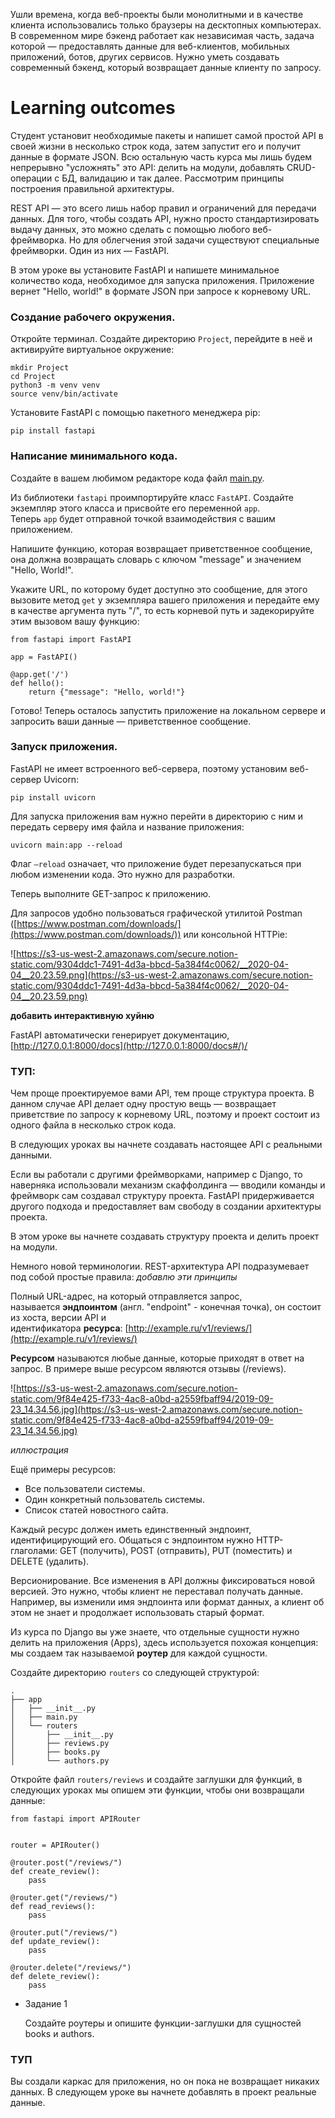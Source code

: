 Ушли времена, когда веб-проекты были монолитными и в качестве клиента использовались только браузеры на десктопных компьютерах. В современном мире бэкенд работает как независимая часть, задача которой — предоставлять данные для веб-клиентов, мобильных приложений, ботов, других сервисов. Нужно уметь создавать современный бэкенд, который возвращает данные клиенту по запросу.

# Learning outcomes

Студент установит необходимые пакеты и напишет самой простой API в своей жизни в несколько строк кода, затем запустит его и получит данные в формате JSON. Всю остальную часть курса мы лишь будем непрерывно "усложнять" это API: делить на модули, добавлять CRUD-операции с БД, валидацию и так далее. Рассмотрим принципы построения правильной архитектуры. 

REST API — это всего лишь набор правил и ограничений для передачи данных. Для того, чтобы создать API, нужно просто стандартизировать выдачу данных, это можно сделать с помощью любого веб-фреймворка. Но для облегчения этой задачи существуют специальные фреймворки. Один из них — FastAPI.

В этом уроке вы установите FastAPI и напишете минимальное количество кода, необходимое для запуска приложения. Приложение вернет "Hello, world!" в формате JSON при запросе к корневому URL.

### Создание рабочего окружения.

Откройте терминал. Создайте директорию `Project`, перейдите в неё и активируйте виртуальное окружение:

    mkdir Project
    cd Project
    python3 -m venv venv
    source venv/bin/activate

Установите FastAPI с помощью пакетного менеджера pip:

    pip install fastapi

### Написание минимального кода.

Создайте в вашем любимом редакторе кода файл [main.py](http://main.py/).

Из библиотеки `fastapi` проимпортируйте класс `FastAPI`. Создайте экземпляр этого класса и присвойте его переменной `app`. Теперь `app` будет отправной точкой взаимодействия с вашим приложением.

Напишите функцию, которая возвращает приветственное сообщение, она должна возвращать словарь с ключом "message" и значением "Hello, World!".

Укажите URL, по которому будет доступно это сообщение, для этого вызовите метод `get` у экземпляра вашего приложения и передайте ему в качестве аргумента путь "/", то есть корневой путь и задекорируйте этим вызовом вашу функцию:

    from fastapi import FastAPI
    
    app = FastAPI()
    
    @app.get('/')
    def hello():
        return {"message": "Hello, world!"}

Готово! Теперь осталось запустить приложение на локальном сервере и запросить ваши данные — приветственное сообщение.

### Запуск приложения.

FastAPI не имеет встроенного веб-сервера, поэтому установим веб-сервер Uvicorn:

    pip install uvicorn
    

Для запуска приложения вам нужно перейти в директорию с ним и передать серверу имя файла и название приложения:

    uvicorn main:app --reload

Флаг `—reload` означает, что приложение будет перезапускаться при любом изменении кода. Это нужно для разработки.

Теперь выполните GET-запрос к приложению.

Для запросов удобно пользоваться графической утилитой Postman ([https://www.postman.com/downloads/](https://www.postman.com/downloads/)) или консольной HTTPie:

![https://s3-us-west-2.amazonaws.com/secure.notion-static.com/9304ddc1-7491-4d3a-bbcd-5a384f4c0062/__2020-04-04__20.23.59.png](https://s3-us-west-2.amazonaws.com/secure.notion-static.com/9304ddc1-7491-4d3a-bbcd-5a384f4c0062/__2020-04-04__20.23.59.png)

**добавить интерактивную хуйню**

FastAPI автоматически генерирует документацию, [http://127.0.0.1:8000/docs](http://127.0.0.1:8000/docs#/)/

### ТУП:

Чем проще проектируемое вами API, тем проще структура проекта. В данном случае API делает одну простую вещь — возвращает приветствие по запросу к корневому URL, поэтому и проект состоит из одного файла в несколько строк кода.

В следующих уроках вы начнете создавать настоящее API с реальными данными.

Если вы работали с другими фреймворками, например с Django, то наверняка использовали механизм скаффолдинга — вводили команды и фреймворк сам создавал структуру проекта. FastAPI придерживается другого подхода и предоставляет вам свободу в создании архитектуры проекта.

В этом уроке вы начнете создавать структуру проекта и делить проект на модули.

Немного новой терминологии. REST-архитектура API подразумевает под собой простые правила: *добавлю эти принципы* 

Полный URL-адрес, на который отправляется запрос, называется **эндпоинтом** (англ. "endpoint" - конечная точка), он состоит из хоста, версии API и идентификатора **ресурса**: [http://example.ru/v1/reviews/](http://example.ru/v1/reviews/)

**Ресурсом** называются любые данные, которые приходят в ответ на запрос. В примере выше ресурсом являются отзывы (/reviews).

![https://s3-us-west-2.amazonaws.com/secure.notion-static.com/9f84e425-f733-4ac8-a0bd-a2559fbaff94/2019-09-23_14.34.56.jpg](https://s3-us-west-2.amazonaws.com/secure.notion-static.com/9f84e425-f733-4ac8-a0bd-a2559fbaff94/2019-09-23_14.34.56.jpg)

*иллюстрация*

Ещё примеры ресурсов:

- Все пользователи системы.
- Один конкретный пользователь системы.
- Список статей новостного сайта.

Каждый ресурс должен иметь единственный эндпоинт, идентифицирующий его. Общаться с эндпоинтом нужно HTTP-глаголами: GET (получить), POST (отправить), PUT (поместить) и DELETE (удалить).

Версионирование. Все изменения в API должны фиксироваться новой версией. Это нужно, чтобы клиент не переставал получать данные. Например, вы изменили имя эндпоинта или формат данных, а клиент об этом не знает и продолжает использовать старый формат.

Из курса по Django вы уже знаете, что отдельные сущности нужно делить на приложения (Apps), здесь используется похожая концепция: мы создаем так называемой **роутер** для каждой сущности.

Создайте директорию `routers` со следующей структурой:

    .
    ├── app
    │   ├── __init__.py
    │   ├── main.py
    │   └── routers
    │       ├── __init__.py
    │       ├── reviews.py
    │       ├── books.py
    │       └── authors.py
    

Откройте файл `routers/reviews` и создайте заглушки для функций, в следующих уроках мы опишем эти функции, чтобы они возвращали данные:

    from fastapi import APIRouter
    
    
    router = APIRouter()
    
    @router.post("/reviews/")
    def create_review():
        pass
    
    @router.get("/reviews/")
    def read_reviews():
        pass
    
    @router.put("/reviews/")
    def update_review():
        pass
    
    @router.delete("/reviews/")
    def delete_review():
        pass
    

- Задание 1

    Создайте роутеры и опишите функции-заглушки для сущностей books и authors.

### ТУП

Вы создали каркас для приложения, но он пока не возвращает никаких данных. В следующем уроке вы начнете добавлять в проект реальные данные.